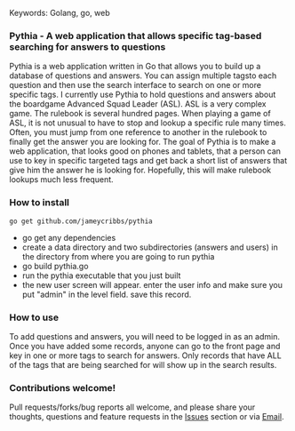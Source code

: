 Keywords: Golang, go, web

### Pythia - A web application that allows specific tag-based searching for answers to questions

Pythia is a web application written in Go that allows you to build up a database of questions and answers.  You can assign multiple tagsto each question and then use the search interface to search on one or more specific tags.  I currently use Pythia to hold questions and answers about the boardgame Advanced Squad Leader (ASL).  ASL is a very complex game.  The rulebook is several hundred pages.  When playing a game of ASL, it is not unusual to have to stop and lookup a specific rule many times.  Often, you must jump from one reference to another in the rulebook to finally get the answer you are looking for.  The goal of Pythia is to make a web application, that looks good on phones and tablets, that a person can use to key in specific targeted tags and get back a short list of answers that give him the answer he is looking for.  Hopefully, this will make rulebook lookups much less frequent.

### How to install

~~~
go get github.com/jameycribbs/pythia
~~~

- go get any dependencies
- create a data directory and two subdirectories (answers and users) in the directory from where you are going to run pythia
- go build pythia.go
- run the pythia executable that you just built
- the new user screen will appear.  enter the user info and make sure you put "admin" in the level field.  save this record.

### How to use

To add questions and answers, you will need to be logged in as an admin.  Once you have added some records, anyone can go to the front page and key in one or more tags to search for answers.  Only records that have ALL of the tags that are being searched for will show up in the search results.

### Contributions welcome!

Pull requests/forks/bug reports all welcome, and please share your thoughts, questions and feature requests in the [Issues] section or via [Email].

[Email]: mailto:jamey.cribbs@gmail.com
[Issues]: https://github.com/jameycribbs/pythia/issues

